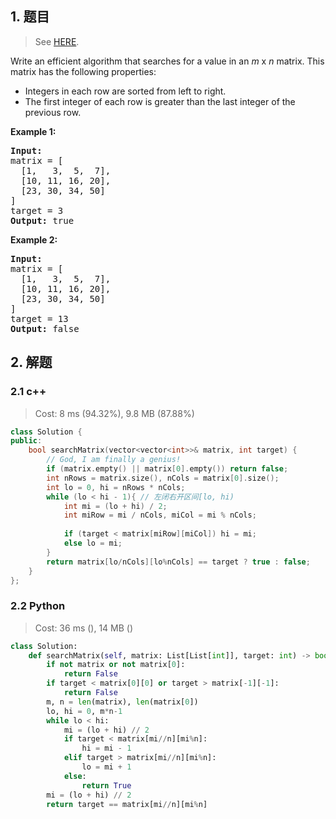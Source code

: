 ## 1. 题目

> See [HERE](https://leetcode.com/problems/search-a-2d-matrix/).

<div><p>Write an efficient algorithm that searches for a value in an <em>m</em> x <em>n</em> matrix. This matrix has the following properties:</p>

<ul>
	<li>Integers in each row are sorted from left to right.</li>
	<li>The first integer of each row is greater than the last integer of the previous row.</li>
</ul>

<p><strong>Example 1:</strong></p>

<pre><strong>Input:</strong>
matrix = [
  [1,   3,  5,  7],
  [10, 11, 16, 20],
  [23, 30, 34, 50]
]
target = 3
<strong>Output:</strong> true
</pre>

<p><strong>Example 2:</strong></p>

<pre><strong>Input:</strong>
matrix = [
  [1,   3,  5,  7],
  [10, 11, 16, 20],
  [23, 30, 34, 50]
]
target = 13
<strong>Output:</strong> false</pre>
</div>

## 2. 解题

### 2.1 c++

> Cost: 8 ms (94.32%), 9.8 MB (87.88%)

```cpp
class Solution {
public:
    bool searchMatrix(vector<vector<int>>& matrix, int target) {
        // God, I am finally a genius!
        if (matrix.empty() || matrix[0].empty()) return false;
        int nRows = matrix.size(), nCols = matrix[0].size();
        int lo = 0, hi = nRows * nCols;
        while (lo < hi - 1){ // 左闭右开区间[lo, hi)
            int mi = (lo + hi) / 2;
            int miRow = mi / nCols, miCol = mi % nCols;
            
            if (target < matrix[miRow][miCol]) hi = mi;
            else lo = mi;
        }
        return matrix[lo/nCols][lo%nCols] == target ? true : false;
    }
};
```

### 2.2 Python

> Cost: 36 ms (), 14 MB ()

```python
class Solution:
    def searchMatrix(self, matrix: List[List[int]], target: int) -> bool:
        if not matrix or not matrix[0]:
            return False
        if target < matrix[0][0] or target > matrix[-1][-1]:
            return False
        m, n = len(matrix), len(matrix[0])
        lo, hi = 0, m*n-1
        while lo < hi:
            mi = (lo + hi) // 2
            if target < matrix[mi//n][mi%n]:
                hi = mi - 1
            elif target > matrix[mi//n][mi%n]:
                lo = mi + 1
            else:
                return True
        mi = (lo + hi) // 2
        return target == matrix[mi//n][mi%n]
```
